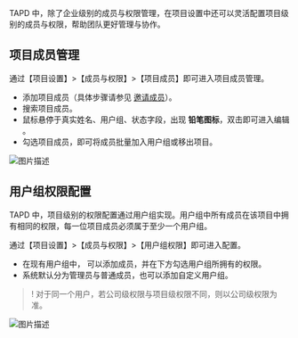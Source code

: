 TAPD 中，除了企业级别的成员与权限管理，在项目设置中还可以灵活配置项目级别的成员与权限，帮助团队更好管理与协作。

 

## 项目成员管理

通过【项目设置】>【成员与权限】>【项目成员】即可进入项目成员管理。

- 添加项目成员（具体步骤请参见 [邀请成员](https://www.tapd.cn/help/view#1120003271001002435)）。
- 搜索项目成员。
- 鼠标悬停于真实姓名、用户组、状态字段，出现 **铅笔图标**，双击即可进入编辑 。
- 勾选项目成员，即可将成员批量加入用户组或移出项目。

  

![图片描述](https://main.qcloudimg.com/raw/6f71f6ee42bae327d7bd2fa849a1f440.png)

 

## 用户组权限配置

TAPD 中，项目级别的权限配置通过用户组实现。用户组中所有成员在该项目中拥有相同的权限，每一位项目成员必须属于至少一个用户组。

通过【项目设置】>【成员与权限】>【用户组权限】即可进入配置。

- 在现有用户组中， 可以添加成员，并在下方勾选用户组所拥有的权限。
- 系统默认分为管理员与普通成员，也可以添加自定义用户组。

>! 对于同一个用户，若公司级权限与项目级权限不同，则以公司级权限为准。

  

![图片描述](https://main.qcloudimg.com/raw/431321bd582cbb64c60e5b317659b0b8.png)
